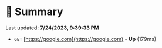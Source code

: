 # 📖 Summary
Last updated: **7/24/2023, 9:39:33 PM**

- `GET` [https://google.com](https://google.com) - **Up** (179ms)
